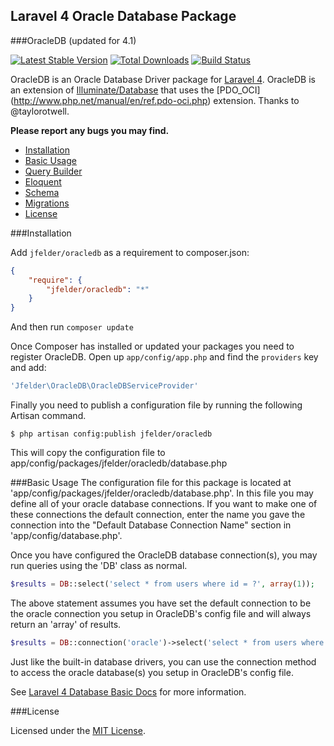 ## Laravel 4 Oracle Database Package

###OracleDB (updated for 4.1)

[![Latest Stable Version](https://poser.pugx.org/jfelder/oracledb/v/stable.png)](https://packagist.org/packages/jfelder/oracledb) [![Total Downloads](https://poser.pugx.org/jfelder/oracledb/downloads.png)](https://packagist.org/packages/jfelder/oracledb) [![Build Status](https://travis-ci.org/jfelder/Laravel-OracleDB.png)](https://travis-ci.org/jfelder/Laravel-OracleDB)


OracleDB is an Oracle Database Driver package for [Laravel 4](http://laravel.com/). OracleDB is an extension of [Illuminate/Database](https://github.com/illuminate/database) that uses the [PDO_OCI] (http://www.php.net/manual/en/ref.pdo-oci.php) extension. Thanks to @taylorotwell.

**Please report any bugs you may find.**

- [Installation](#installation)
- [Basic Usage](#basic-usage)
- [Query Builder](#query-builder)
- [Eloquent](#eloquent)
- [Schema](#schema)
- [Migrations](#migrations)
- [License](#license)

###Installation

Add `jfelder/oracledb` as a requirement to composer.json:

```json
{
    "require": {
        "jfelder/oracledb": "*"
    }
}
```
And then run `composer update`

Once Composer has installed or updated your packages you need to register OracleDB. Open up `app/config/app.php` and find the `providers` key and add:

```php
'Jfelder\OracleDB\OracleDBServiceProvider'
```

Finally you need to publish a configuration file by running the following Artisan command.

```terminal
$ php artisan config:publish jfelder/oracledb
```
This will copy the configuration file to app/config/packages/jfelder/oracledb/database.php


###Basic Usage
The configuration file for this package is located at 'app/config/packages/jfelder/oracledb/database.php'. 
In this file you may define all of your oracle database connections. If you want to make one of these connections the
default connection, enter the name you gave the connection into the "Default Database Connection Name" section in 'app/config/database.php'.

Once you have configured the OracleDB database connection(s), you may run queries using the 'DB' class as normal.

```php
$results = DB::select('select * from users where id = ?', array(1));
```

The above statement assumes you have set the default connection to be the oracle connection you setup in OracleDB's config file and will always return an 'array' of results.

```php
$results = DB::connection('oracle')->select('select * from users where id = ?', array(1));
```

Just like the built-in database drivers, you can use the connection method to access the oracle database(s) you setup in OracleDB's config file.

See [Laravel 4 Database Basic Docs](http://four.laravel.com/docs/database) for more information.


###License

Licensed under the [MIT License](http://cheeaun.mit-license.org/).

